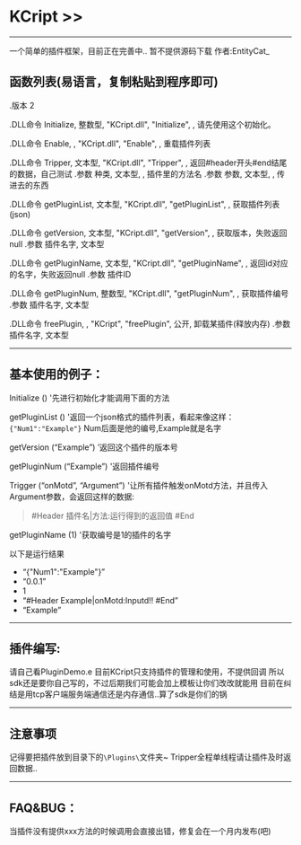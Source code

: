 # KCript >>
---
 一个简单的插件框架，目前正在完善中..
 暂不提供源码下载
作者:EntityCat_

## 函数列表(易语言，复制粘贴到程序即可)
.版本 2

.DLL命令 Initialize, 整数型, "KCript.dll", "Initialize", , 请先使用这个初始化。

.DLL命令 Enable, , "KCript.dll", "Enable", , 重载插件列表

.DLL命令 Tripper, 文本型, "KCript.dll", "Tripper", , 返回#header开头#end结尾的数据，自己测试
    .参数 种类, 文本型, , 插件里的方法名
    .参数 参数, 文本型, , 传进去的东西

.DLL命令 getPluginList, 文本型, "KCript.dll", "getPluginList", , 获取插件列表(json)

.DLL命令 getVersion, 文本型, "KCript.dll", "getVersion", , 获取版本，失败返回null
    .参数 插件名字, 文本型

.DLL命令 getPluginName, 文本型, "KCript.dll", "getPluginName", , 返回id对应的名字，失败返回null
    .参数 插件ID

.DLL命令 getPluginNum, 整数型, "KCript.dll", "getPluginNum", , 获取插件编号
    .参数 插件名字, 文本型

.DLL命令 freePlugin, , "KCript", "freePlugin", 公开, 卸载某插件(释放内存)
    .参数 插件名字, 文本型
	
---
## 基本使用的例子：
Initialize () '先进行初始化才能调用下面的方法

getPluginList () '返回一个json格式的插件列表，看起来像这样：
`{"Num1":"Example"}`
   Num后面是他的编号,Example就是名字
   
getVersion (“Example”) ’返回这个插件的版本号

getPluginNum (“Example”) '返回插件编号

Trigger (“onMotd”, “Argument”) '让所有插件触发onMotd方法，并且传入Argument参数，会返回这样的数据:

> #Header
> 插件名|方法:运行得到的返回值
> #End

getPluginName (1) '获取编号是1的插件的名字

以下是运行结果
* “{"Num1":"Example"}”
* “0.0.1”
* 1
* “#Header
Example|onMotd:Inputd!!
#End”
* “Example”

---
## 插件编写:
请自己看PluginDemo.e
目前KCript只支持插件的管理和使用，不提供回调
所以sdk还是要你自己写的，不过后期我们可能会加上模板让你们改改就能用
目前在纠结是用tcp客户端服务端通信还是内存通信..算了sdk是你们的锅

---
## 注意事项
记得要把插件放到目录下的`\Plugins\`文件夹~
Tripper全程单线程请让插件及时返回数据..

---
## FAQ&BUG：
当插件没有提供xxx方法的时候调用会直接出错，修复会在一个月内发布(吧)